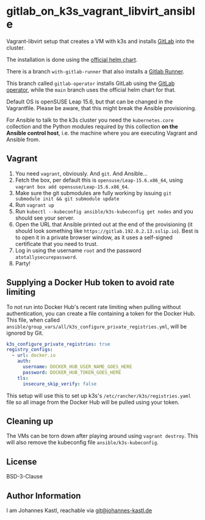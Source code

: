 # gitlab_on_k3s_vagrant_libvirt_ansible

Vagrant-libvirt setup that creates a VM with k3s and installs
[GitLab](https://about.gitlab.com/) into the cluster.

The installation is done using the [official helm
chart](https://docs.gitlab.com/charts/).

There is a branch `with-gitlab-runner` that also installs a [Gitlab
Runner](https://docs.gitlab.com/runner/install/kubernetes/).

This branch called `gitlab-operator` installs GitLab using the [GitLab
operator](https://operatorhub.io/operator/gitlab-operator-kubernetes), while the
`main` branch uses the official helm chart for that.

Default OS is openSUSE Leap 15.6, but that can be changed in the Vagrantfile.
Please be aware, that this might break the Ansible provisioning.

For Ansible to talk to the k3s cluster you need the `kubernetes.core` collection
and the Python modules required by this collection **on the Ansible control
host**, i.e. the machine where you are executing Vagrant and Ansible from.

## Vagrant

1. You need `vagrant`, obviously. And `git`. And Ansible...
1. Fetch the box, per default this is `opensuse/Leap-15.6.x86_64`, using
   `vagrant box add opensuse/Leap-15.6.x86_64`.
1. Make sure the git submodules are fully working by issuing
   `git submodule init && git submodule update`
1. Run `vagrant up`
1. Run `kubectl --kubeconfig ansible/k3s-kubeconfig get nodes` and you should
   see your server.
1. Open the URL that Ansible printed out at the end of the provisioning (it
   should look something like `https://gitlab.192.0.2.13.sslip.io`). Best is
   to open it in a private browser window, as it uses a self-signed certificate
   that you need to trust.
1. Log in using the username `root` and the password `atotallysecurepassword`.
1. Party!

## Supplying a Docker Hub token to avoid rate limiting

To not run into Docker Hub's recent rate limiting when pulling without
authentication, you can create a file containing a token for the Docker Hub.
This file, when called
`ansible/group_vars/all/k3s_configure_private_registries.yml`, will be ignored
by Git.

```yaml
k3s_configure_private_registries: true
registry_configs:
  - url: docker.io
    auth:
      username: DOCKER_HUB_USER_NAME_GOES_HERE
      password: DOCKER_HUB_TOKEN_GOES_HERE
    tls:
      insecure_skip_verify: false
```

This setup will use this to set up k3s's `/etc/rancher/k3s/registries.yaml` file
so all image from the Docker Hub will be pulled using your token.

## Cleaning up

The VMs can be torn down after playing around using `vagrant destroy`. This will
also remove the kubeconfig file `ansible/k3s-kubeconfig`.

## License

BSD-3-Clause

## Author Information

I am Johannes Kastl, reachable via git@johannes-kastl.de
